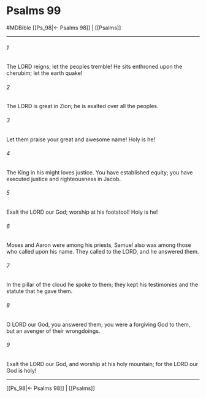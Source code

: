 # Psalms 99
#MDBible
[[Ps_98|← Psalms 98]] | [[Psalms]]

***

###### 1 
The LORD reigns; let the peoples tremble! He sits enthroned upon the cherubim; let the earth quake! 

###### 2 
The LORD is great in Zion; he is exalted over all the peoples. 

###### 3 
Let them praise your great and awesome name! Holy is he! 

###### 4 
The King in his might loves justice. You have established equity; you have executed justice and righteousness in Jacob. 

###### 5 
Exalt the LORD our God; worship at his footstool! Holy is he! 

###### 6 
Moses and Aaron were among his priests, Samuel also was among those who called upon his name. They called to the LORD, and he answered them. 

###### 7 
In the pillar of the cloud he spoke to them; they kept his testimonies and the statute that he gave them. 

###### 8 
O LORD our God, you answered them; you were a forgiving God to them, but an avenger of their wrongdoings. 

###### 9 
Exalt the LORD our God, and worship at his holy mountain; for the LORD our God is holy! 

***

[[Ps_98|← Psalms 98]] | [[Psalms]]
